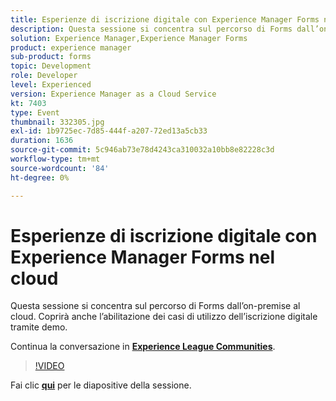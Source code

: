 ```yaml
---
title: Esperienze di iscrizione digitale con Experience Manager Forms nel cloud
description: Questa sessione si concentra sul percorso di Forms dall’on-premise al cloud. Coprirà anche l’abilitazione dei casi di utilizzo dell’iscrizione digitale tramite demo.
solution: Experience Manager,Experience Manager Forms
product: experience manager
sub-product: forms
topic: Development
role: Developer
level: Experienced
version: Experience Manager as a Cloud Service
kt: 7403
type: Event
thumbnail: 332305.jpg
exl-id: 1b9725ec-7d85-444f-a207-72ed13a5cb33
duration: 1636
source-git-commit: 5c946ab73e78d4243ca310032a10bb8e82228c3d
workflow-type: tm+mt
source-wordcount: '84'
ht-degree: 0%

---
```


# Esperienze di iscrizione digitale con Experience Manager Forms nel cloud

Questa sessione si concentra sul percorso di Forms dall’on-premise al cloud. Coprirà anche l’abilitazione dei casi di utilizzo dell’iscrizione digitale tramite demo.

Continua la conversazione in **[Experience League Communities](https://adobe.ly/36Yd3v6)**.

>[!VIDEO](https://video.tv.adobe.com/v/332305/?quality=12&learn=on&hidetitle=true)

Fai clic **[qui](/help/adobe-developers-live/assets/digital-enrollment-aem-forms-cloud.pdf)** per le diapositive della sessione.

